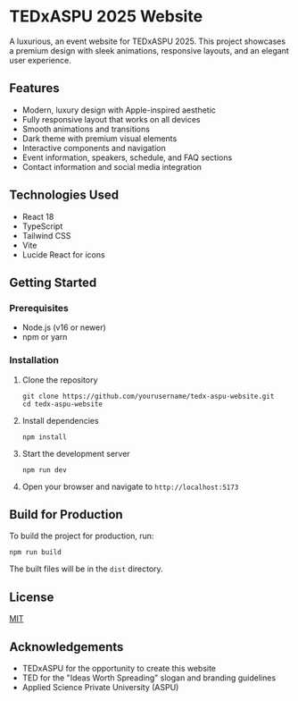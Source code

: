 # TEDxASPU 2025 Website

A luxurious, an event website for TEDxASPU 2025. This project showcases a premium design with sleek animations, responsive layouts, and an elegant user experience.

## Features

- Modern, luxury design with Apple-inspired aesthetic
- Fully responsive layout that works on all devices
- Smooth animations and transitions
- Dark theme with premium visual elements
- Interactive components and navigation
- Event information, speakers, schedule, and FAQ sections
- Contact information and social media integration

## Technologies Used

- React 18
- TypeScript
- Tailwind CSS
- Vite
- Lucide React for icons

## Getting Started

### Prerequisites

- Node.js (v16 or newer)
- npm or yarn

### Installation

1. Clone the repository
   ```
   git clone https://github.com/yourusername/tedx-aspu-website.git
   cd tedx-aspu-website
   ```

2. Install dependencies
   ```
   npm install
   ```

3. Start the development server
   ```
   npm run dev
   ```

4. Open your browser and navigate to `http://localhost:5173`

## Build for Production

To build the project for production, run:

```
npm run build
```

The built files will be in the `dist` directory.

## License

[MIT](LICENSE)

## Acknowledgements

- TEDxASPU for the opportunity to create this website
- TED for the "Ideas Worth Spreading" slogan and branding guidelines
- Applied Science Private University (ASPU) 
